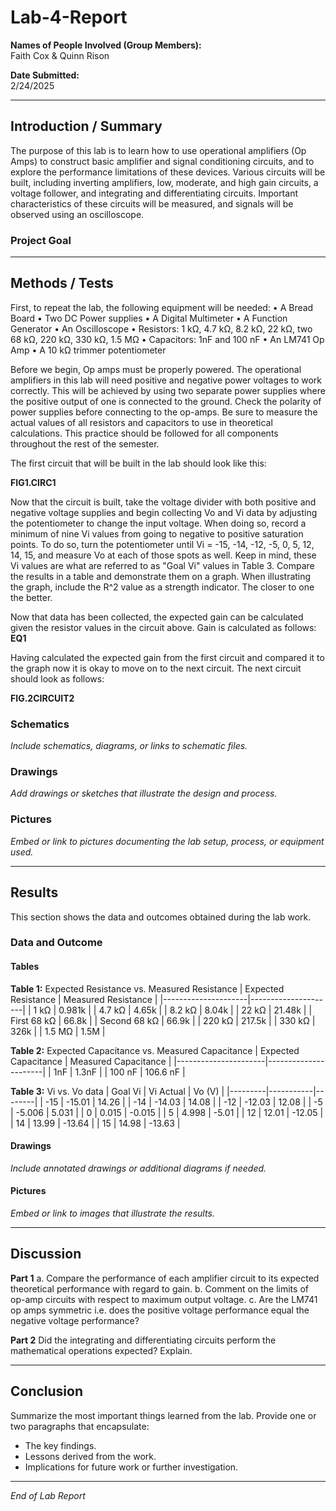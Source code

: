 # Lab-4-Report

**Names of People Involved (Group Members):**  
Faith Cox & Quinn Rison 

**Date Submitted:**  
2/24/2025

---

## Introduction / Summary

The purpose of this lab is to learn how to use operational amplifiers (Op Amps) to construct basic amplifier and signal conditioning circuits, and to explore the performance limitations of these devices. Various circuits will be built, including inverting amplifiers, low, moderate, and high gain circuits, a voltage follower, and integrating and differentiating circuits. Important characteristics of these circuits will be measured, and signals will be observed using an oscilloscope.

### Project Goal
---

## Methods / Tests

First, to repeat the lab, the following equipment will be needed:
•	A Bread Board
•	Two DC Power supplies
•	A Digital Multimeter
•	A Function Generator
•	An Oscilloscope
•	Resistors: 1 kΩ, 4.7 kΩ, 8.2 kΩ, 22 kΩ, two 68 kΩ, 220 kΩ, 330 kΩ, 1.5 MΩ
•	Capacitors: 1nF and 100 nF
•	An LM741 Op Amp
•	A 10 kΩ trimmer potentiometer

Before we begin, Op amps must be properly powered. The operational amplifiers in this lab will need positive and negative power voltages to work correctly. This will be achieved by using two separate power supplies where the positive output of one is connected to the ground. Check the polarity of power supplies before connecting to the op-amps. Be sure to measure the actual values of all resistors and capacitors to use in theoretical calculations. This practice should be followed for all components throughout the rest of the semester. 

The first circuit that will be built in the lab should look like this:

**FIG1.CIRC1**

Now that the circuit is built, take the voltage divider with both positive and negative voltage supplies and begin collecting Vo and Vi data by adjusting the potentiometer to change the input voltage. When doing so, record a minimum of nine Vi values from going to negative to positive saturation points. To do so, turn the potentiometer until Vi = -15, -14, -12, -5, 0, 5, 12, 14, 15, and measure Vo at each of those spots as well. Keep in mind, these Vi values are what are referred to as "Goal Vi" values in Table 3. Compare the results in a table and demonstrate them on a graph. When illustrating the graph, include the R^2 value as a strength indicator. The closer to one the better.

Now that data has been collected, the expected gain can be calculated given the resistor values in the circuit above. Gain is calculated as follows:
**EQ1**

Having calculated the expected gain from the first circuit and compared it to the graph now it is okay to move on to the next circuit. The next circuit should look as follows:

**FIG.2CIRCUIT2**

### Schematics
*Include schematics, diagrams, or links to schematic files.*

### Drawings
*Add drawings or sketches that illustrate the design and process.*

### Pictures
*Embed or link to pictures documenting the lab setup, process, or equipment used.*

---

## Results

This section shows the data and outcomes obtained during the lab work.

### Data and Outcome

#### Tables
**Table 1:** Expected Resistance vs. Measured Resistance
| Expected Resistance | Measured Resistance |
|---------------------|---------------------|
| 1 kΩ                | 0.981k              |
| 4.7 kΩ              | 4.65k               |
| 8.2 kΩ              | 8.04k               |
| 22 kΩ               | 21.48k              |
| First 68 kΩ         | 66.8k               |
| Second 68 kΩ        | 66.9k               |
| 220 kΩ              | 217.5k              |
| 330 kΩ              | 326k                |
| 1.5 MΩ              | 1.5M                |

**Table 2:** Expected Capacitance vs. Measured Capacitance
| Expected Capacitance | Measured Capacitance |
|----------------------|----------------------|
| 1nF                  | 1.3nF                |
| 100 nF               | 106.6 nF             |

**Table 3:** Vi vs. Vo data
| Goal Vi | Vi Actual | Vo (V) |
|---------|-----------|--------|
| -15     | -15.01    | 14.26  |
| -14     | -14.03    | 14.08  |
| -12     | -12.03    | 12.08  |
| -5      | -5.006    | 5.031  |
| 0       | 0.015     | -0.015 |
| 5       | 4.998     | -5.01  |
| 12      | 12.01     | -12.05 |
| 14      | 13.99     | -13.64 |
| 15      | 14.98     | -13.63 |




#### Drawings
*Include annotated drawings or additional diagrams if needed.*

#### Pictures
*Embed or link to images that illustrate the results.*

---

## Discussion
**Part 1**
a.	Compare the performance of each amplifier circuit to its expected theoretical performance with regard to gain.
b.	Comment on the limits of op-amp circuits with respect to maximum output voltage.
c.	Are the LM741 op amps symmetric i.e. does the positive voltage performance equal the negative voltage performance?


**Part 2**
Did the integrating and differentiating circuits perform the mathematical operations expected?  Explain. 




---

## Conclusion

Summarize the most important things learned from the lab. Provide one or two paragraphs that encapsulate:
- The key findings.
- Lessons derived from the work.
- Implications for future work or further investigation.

---

*End of Lab Report*

